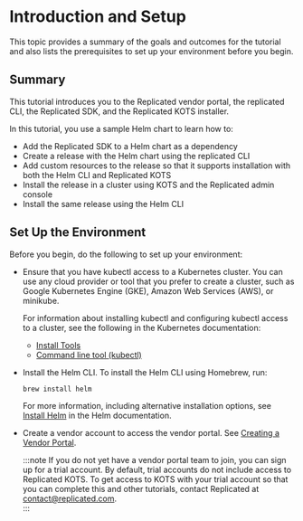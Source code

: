 # Introduction and Setup

This topic provides a summary of the goals and outcomes for the tutorial and also lists the prerequisites to set up your environment before you begin.

## Summary

This tutorial introduces you to the Replicated vendor portal, the replicated CLI, the Replicated SDK, and the Replicated KOTS installer.

In this tutorial, you use a sample Helm chart to learn how to:

* Add the Replicated SDK to a Helm chart as a dependency
* Create a release with the Helm chart using the replicated CLI
* Add custom resources to the release so that it supports installation with both the Helm CLI and Replicated KOTS
* Install the release in a cluster using KOTS and the Replicated admin console
* Install the same release using the Helm CLI

## Set Up the Environment

Before you begin, do the following to set up your environment:

* Ensure that you have kubectl access to a Kubernetes cluster. You can use any cloud provider or tool that you prefer to create a cluster, such as Google Kubernetes Engine (GKE), Amazon Web Services (AWS), or minikube.

  For information about installing kubectl and configuring kubectl access to a cluster, see the following in the Kubernetes documentation:
    * [Install Tools](https://kubernetes.io/docs/tasks/tools/)
    * [Command line tool (kubectl)](https://kubernetes.io/docs/reference/kubectl/)

* Install the Helm CLI. To install the Helm CLI using Homebrew, run: 

   ```
   brew install helm
   ```

   For more information, including alternative installation options, see [Install Helm](https://helm.sh/docs/intro/install/) in the Helm documentation.

* Create a vendor account to access the vendor portal. See [Creating a Vendor Portal](/vendor/vendor-portal-creating-account).

  :::note
  If you do not yet have a vendor portal team to join, you can sign up for a trial account. By default, trial accounts do not include access to Replicated KOTS. To get access to KOTS with your trial account so that you can complete this and other tutorials, contact Replicated at contact@replicated.com.  
  :::